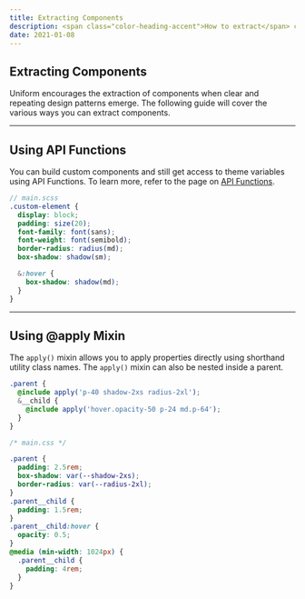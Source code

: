 ```yaml
---
title: Extracting Components
description: <span class="color-heading-accent">How to extract</span> common component patterns
date: 2021-01-08
---
```


## Extracting Components

Uniform encourages the extraction of components when clear and repeating design patterns emerge. The following guide will cover the various ways you can extract components.



---

## Using API Functions

You can build custom components and still get access to theme variables using API Functions. To learn more, refer to the page on [API Functions](/docs/api-functions).

```scss
// main.scss
.custom-element {
  display: block;
  padding: size(20);
  font-family: font(sans);
  font-weight: font(semibold);
  border-radius: radius(md);
  box-shadow: shadow(sm);

  &:hover {
    box-shadow: shadow(md);
  }
}
```

---

## Using @apply Mixin

The `apply()` mixin allows you to apply properties directly using shorthand utility class names. The `apply()` mixin can also be nested inside a parent.

```scss
.parent {
  @include apply('p-40 shadow-2xs radius-2xl');
  &__child {
    @include apply('hover.opacity-50 p-24 md.p-64');
  }
}
```

```css
/* main.css */

.parent {
  padding: 2.5rem;
  box-shadow: var(--shadow-2xs);
  border-radius: var(--radius-2xl);
}
.parent__child {
  padding: 1.5rem;
}
.parent__child:hover {
  opacity: 0.5;
}
@media (min-width: 1024px) {
  .parent__child {
    padding: 4rem;
  }
}
```